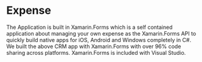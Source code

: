 # Expense
The Application is built in Xamarin.Forms which is a self contained application about managing your own expense as the Xamarin.Forms API to quickly build native apps for iOS, Android and Windows completely in C#. We built the above CRM app with Xamarin.Forms with over 96% code sharing across platforms. Xamarin.Forms is included with Visual Studio.
